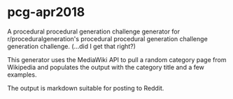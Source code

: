 # pcg-apr2018
A procedural procedural generation challenge generator for r/proceduralgeneration's procedural procedural generation challenge generation challenge. (...did I get that right?)

This generator uses the MediaWiki API to pull a random category page from Wikipedia and populates the output with the category title and a few examples.

The output is markdown suitable for posting to Reddit.
